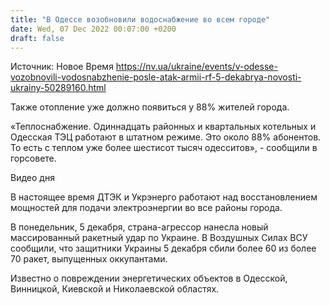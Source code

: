 ```yaml
---
title: "В Одессе возобновили водоснабжение во всем городе"
date: Wed, 07 Dec 2022 00:07:00 +0200
draft: false
---
```

Источник: Новое Время https://nv.ua/ukraine/events/v-odesse-vozobnovili-vodosnabzhenie-posle-atak-armii-rf-5-dekabrya-novosti-ukrainy-50289160.html


Также отопление уже должно появиться у 88% жителей города.

«Теплоснабжение. Одиннадцать районных и квартальных котельных и Одесская ТЭЦ работают в штатном режиме. Это около 88% абонентов. То есть с теплом уже более шестисот тысяч одесситов», - сообщили в горсовете.

 Видео дня   

В настоящее время ДТЭК и Укрэнерго работают над восстановлением мощностей для подачи электроэнергии во все районы города.

В понедельник, 5 декабря, страна-агрессор нанесла новый массированный ракетный удар по Украине. В Воздушных Силах ВСУ сообщили, что защитники Украины 5 декабря сбили более 60 из более 70 ракет, выпущенных оккупантами.

Известно о повреждении энергетических объектов в Одесской, Винницкой, Киевской и Николаевской областях.
